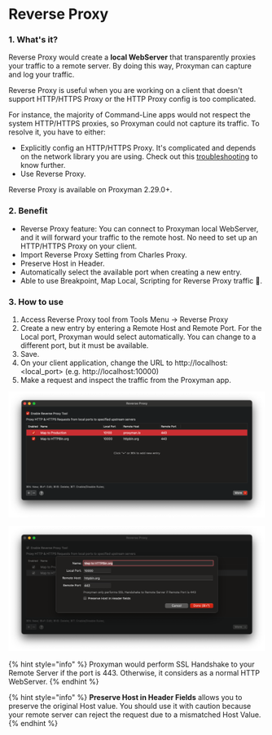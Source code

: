 # Reverse Proxy

### 1. What's it?

Reverse Proxy would create a **local WebServer** that transparently proxies your traffic to a remote server. By doing this way, Proxyman can capture and log your traffic.

Reverse Proxy is useful when you are working on a client that doesn't support HTTP/HTTPS Proxy or the HTTP Proxy config is too complicated.&#x20;

For instance, the majority of Command-Line apps would not respect the system HTTP/HTTPS proxies, so Proxyman could not capture its traffic. To resolve it, you have to either:

* Explicitly config an HTTP/HTTPS Proxy. It's complicated and depends on the network library you are using. Check out this [troubleshooting](../troubleshooting/couldnt-see-any-requests-from-3rd-party-network-libraries.md) to know further.
* Use Reverse Proxy.

Reverse Proxy is available on Proxyman 2.29.0+.

### 2. Benefit

* Reverse Proxy feature: You can connect to Proxyman local WebServer, and it will forward your traffic to the remote host. No need to set up an HTTP/HTTPS Proxy on your client.
* Import Reverse Proxy Setting from Charles Proxy.
* Preserve Host in Header.
* Automatically select the available port when creating a new entry.
* Able to use Breakpoint, Map Local, Scripting for Reverse Proxy traffic 💯.

### 3. How to use

1. Access Reverse Proxy tool from Tools Menu -> Reverse Proxy
2. Create a new entry by entering a Remote Host and Remote Port. For the Local port, Proxyman would select automatically. You can change to a different port, but it must be available.
3. Save.
4. On your client application, change the URL to http://localhost:\<local\_port> (e.g. http://localhost:10000)
5. Make a request and inspect the traffic from the Proxyman app.

![Reverse Proxy Tool](<../.gitbook/assets/Screen Shot 2021-06-26 at 17.05.42.png>)

![Create new Reverse Proxy Entry](<../.gitbook/assets/Screen Shot 2021-06-26 at 17.05.45.png>)

{% hint style="info" %}
Proxyman would perform SSL Handshake to your Remote Server if the port is 443. Otherwise, it considers as a normal HTTP WebServer.
{% endhint %}

{% hint style="info" %}
**Preserve Host in Header Fields** allows you to preserve the original Host value. You should use it with caution because your remote server can reject the request due to a mismatched Host Value.
{% endhint %}
